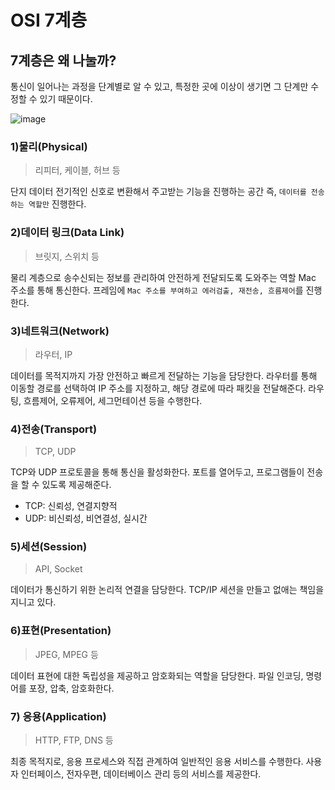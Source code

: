 # OSI 7계층

## 7계층은 왜 나눌까?
통신이 일어나는 과정을 단계별로 알 수 있고, 특정한 곳에 이상이 생기면 그 단계만 수정할 수 있기 때문이다.


![image](https://github.com/duthd3/ComputerScience/assets/79510152/d9fe928f-b05b-4bd6-a1be-147da0ee005a)

### 1)물리(Physical)
> 리피터, 케이블, 허브 등

단지 데이터 전기적인 신호로 변환해서 주고받는 기능을 진행하는 공간
즉, `데이터를 전송하는 역할만` 진행한다.

### 2)데이터 링크(Data Link)
> 브릿지, 스위치 등

물리 계층으로 송수신되는 정보를 관리하여 안전하게 전달되도록 도와주는 역할
Mac 주소를 통해 통신한다. 프레임에 `Mac 주소를 부여하고 에러검출, 재전송, 흐름제어`를 진행한다.

### 3)네트워크(Network)
> 라우터, IP

데이터를 목적지까지 가장 안전하고 빠르게 전달하는 기능을 담당한다.
라우터를 통해 이동할 경로를 선택하여 IP 주소를 지정하고, 해당 경로에 따라 패킷을 전달해준다.
라우팅, 흐름제어, 오류제어, 세그먼테이션 등을 수행한다.

### 4)전송(Transport)
> TCP, UDP

TCP와 UDP 프로토콜을 통해 통신을 활성화한다. 포트를 열어두고, 프로그램들이 전송을 할 수 있도록 제공해준다.
- TCP: 신뢰성, 연결지향적
- UDP: 비신뢰성, 비연결성, 실시간

### 5)세션(Session)
> API, Socket

데이터가 통신하기 위한 논리적 연결을 담당한다. TCP/IP 세션을 만들고 없애는 책임을 지니고 있다.

### 6)표현(Presentation)
> JPEG, MPEG 등

데이터 표현에 대한 독립성을 제공하고 암호화되는 역할을 담당한다.
파일 인코딩, 명령어를 포장, 압축, 암호화한다.

### 7) 응용(Application)
> HTTP, FTP, DNS 등

최종 목적지로, 응용 프로세스와 직접 관계하여 일반적인 응용 서비스를 수행한다.
사용자 인터페이스, 전자우편, 데이터베이스 관리 등의 서비스를 제공한다.
